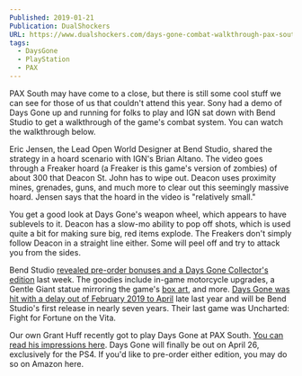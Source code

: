 ```yaml
---
Published: 2019-01-21
Publication: DualShockers
URL: https://www.dualshockers.com/days-gone-combat-walkthrough-pax-south/
tags:
  - DaysGone
  - PlayStation
  - PAX
---
```

PAX South may have come to a close, but there is still some cool stuff we can see for those of us that couldn't attend this year. Sony had a demo of Days Gone up and running for folks to play and IGN sat down with Bend Studio to get a walkthrough of the game's combat system. You can watch the walkthrough below.

Eric Jensen, the Lead Open World Designer at Bend Studio, shared the strategy in a hoard scenario with IGN's Brian Altano. The video goes through a Freaker hoard (a Freaker is this game's version of zombies) of about 300 that Deacon St. John has to wipe out. Deacon uses proximity mines, grenades, guns, and much more to clear out this seemingly massive hoard. Jensen says that the hoard in the video is "relatively small."

You get a good look at Days Gone's weapon wheel, which appears to have sublevels to it. Deacon has a slow-mo ability to pop off shots, which is used quite a bit for making sure big, red items explode. The Freakers don't simply follow Deacon in a straight line either. Some will peel off and try to attack you from the sides.

Bend Studio [revealed pre-order bonuses and a Days Gone Collector's edition](https://www.dualshockers.com/days-gone-collectors-edition-pre-order-bonuses/) last week. The goodies include in-game motorcycle upgrades, a Gentle Giant statue mirroring the game's [box art](https://www.dualshockers.com/days-gone-box-art/), and more. [Days Gone was hit with a delay out of February 2019 to April](https://www.dualshockers.com/days-gone-delay-april-26/) late last year and will be Bend Studio's first release in nearly seven years. Their last game was Uncharted: Fight for Fortune on the Vita.

Our own Grant Huff recently got to play Days Gone at PAX South. [You can read his impressions here](https://www.dualshockers.com/pax-south-2019-day-1-recap/). Days Gone will finally be out on April 26, exclusively for the PS4. If you'd like to pre-order either edition, you may do so on Amazon here.